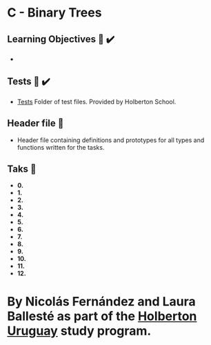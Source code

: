 # C - Binary Trees

## Learning Objectives :page_with_curl: :heavy_check_mark:

*

## Tests :file_folder: :heavy_check_mark:

* [Tests]() Folder of test files. Provided by Holberton School.

## Header file :page_with_curl:

* []() Header file containing definitions and prototypes for all types and functions written for the tasks.

## Taks :page_with_curl:

* **0.** []()
* **1.** []()
* **2.** []()
* **3.** []()
* **4.** []()
* **5.** []()
* **6.** []()
* **7.** []()
* **8.** []()
* **9.** []()
* **10.** []()
* **11.** []()
* **12.** []()


# By Nicolás Fernández and Laura Ballesté as part of the [Holberton Uruguay](https://holbertonschool.uy/) study program.
